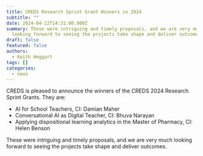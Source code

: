 ```yaml
---
title: CREDS Research Sprint Grant Winners in 2024
subtitle: ""
date: 2024-04-22T14:31:00.000Z
summary: These were intriguing and timely proposals, and we are very much
  looking forward to seeing the projects take shape and deliver outcomes.
draft: false
featured: false
authors:
  - Keith Heggart
tags: []
categories:
  - news
---
```

CREDS is pleased to announce the winners of the CREDS 2024 Research Sprint Grants. They are: 

* AI for School Teachers, CI: ⁠Damian Maher
* ⁠Conversational AI as Digital Teacher, CI: ⁠Bhuva Narayan
* ⁠Applying dispositional learning analytics in the Master of Pharmacy, CI: ⁠Helen Benson

These were intriguing and timely proposals, and we are very much looking forward to seeing the projects take shape and deliver outcomes.
